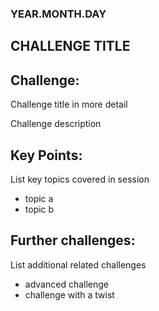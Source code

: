 
### YEAR.MONTH.DAY
## CHALLENGE TITLE

## Challenge:

Challenge title in more detail

Challenge description


## Key Points:

List key topics covered in session
+ topic a
+ topic b


## Further challenges:

List additional related challenges
+ advanced challenge
+ challenge with a twist

